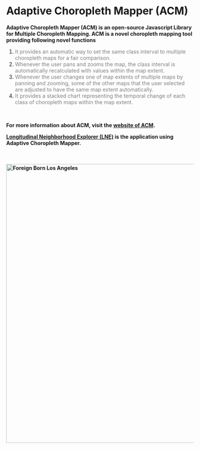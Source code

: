 # Adaptive Choropleth Mapper (ACM)

<p><strong>Adaptive Choropleth Mapper (ACM) is an open-source Javascript Library for Multiple Choropleth Mapping. ACM is a novel choropleth mapping tool providing following novel functions</strong></p>
<ol>
<li><span style="color: #808080;">It provides an automatic way to set the same class interval to multiple choropleth maps for a fair comparison.</span></li>
<li><span style="color: #808080;">Whenever the user pans and zooms the map, the class interval is automatically recalculated with values within the map extent.</span></li>
<li><span style="color: #808080;"> Whenever the user changes one of map extents of multiple maps by panning and zooming, some of the other maps that the user selected are adjusted to have the same map extent automatically.</span></li>
<li><span style="color: #808080;">It provides a stacked chart representing the temporal change of each class of choropleth maps within the map extent.&nbsp;</span></li>
</ol>

</br>
<strong>
<p>For more information about ACM, visit the <a href="http://sarasen.asuscomm.com/ACM" target="_blank" rel="noopener">website of ACM</a>.&nbsp;&nbsp;</p>
<p><a href="http://sarasen.asuscomm.com/LNE" target="_blank" rel="noopener">Longitudinal Neighborhood Explorer (LNE)</a> is the application using Adaptive Choropleth Mapper.</p>
</strong>
</br></br>
<strong><img src="http://sarasen.asuscomm.com/ACM/images/img1.PNG" alt="Foreign Born Los Angeles" width="1000" height="750" /></strong>
